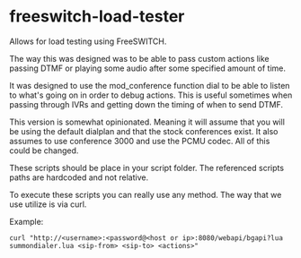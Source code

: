 # freeswitch-load-tester

Allows for load testing using FreeSWITCH.

The way this was designed was to be able to pass custom actions like passing DTMF or playing some audio after some specified amount of time.

It was designed to use the mod_conference function dial to be able to listen to what's going on in order to debug actions.  This is useful sometimes when passing through IVRs and getting down the timing of when to send DTMF.

This version is somewhat opinionated.  Meaning it will assume that you will be using the default dialplan and that the stock conferences exist.  It also assumes to use conference 3000 and use the PCMU codec.  All of this could be changed.

These scripts should be place in your script folder.  The referenced scripts paths are hardcoded and not relative.

To execute these scripts you can really use any method.  The way that we use utilize is via curl.

Example:
```shell
curl "http://<username>:<password@<host or ip>:8080/webapi/bgapi?lua summondialer.lua <sip-from> <sip-to> <actions>"
```
